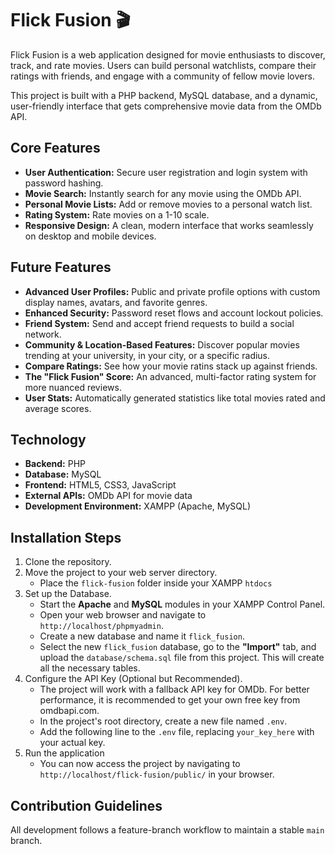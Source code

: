 # Flick Fusion 🎬

Flick Fusion is a web application designed for movie enthusiasts to discover, track, and rate movies. Users can build personal watchlists, compare their ratings with friends, and engage with a community of fellow movie lovers. 

This project is built with a PHP backend, MySQL database, and a dynamic, user-friendly interface that gets comprehensive movie data from the OMDb API. 

## Core Features
- **User Authentication:** Secure user registration and login system with password hashing.
- **Movie Search:** Instantly search for any movie using the OMDb API.
- **Personal Movie Lists:** Add or remove movies to a personal watch list.
- **Rating System:** Rate movies on a 1-10 scale.
- **Responsive Design:** A clean, modern interface that works seamlessly on desktop and mobile devices. 

## Future Features
- **Advanced User Profiles:** Public and private profile options with custom display names, avatars, and favorite genres.
- **Enhanced Security:** Password reset flows and account lockout policies.
- **Friend System:** Send and accept friend requests to build a social network.
- **Community & Location-Based Features:** Discover popular movies trending at your university, in your city, or a specific radius. 
- **Compare Ratings:** See how your movie ratins stack up against friends.
- **The "Flick Fusion" Score:** An advanced, multi-factor rating system for more nuanced reviews.
- **User Stats:** Automatically generated statistics like total movies rated and average scores. 

## Technology 
- **Backend:** PHP
- **Database:** MySQL
- **Frontend:** HTML5, CSS3, JavaScript
- **External APIs:** OMDb API for movie data
- **Development Environment:** XAMPP (Apache, MySQL)

## Installation Steps 
1. Clone the repository.
2. Move the project to your web server directory.
    - Place the `flick-fusion` folder inside your XAMPP `htdocs`
3. Set up the Database.
    -  Start the **Apache** and **MySQL** modules in your XAMPP Control Panel.
    -  Open your web browser and navigate to `http://localhost/phpmyadmin`.
    -  Create a new database and name it `flick_fusion`.
    -  Select the new `flick_fusion` database, go to the **"Import"** tab, and upload the `database/schema.sql` file from this project. This will create all the necessary tables.
4. Configure the API Key (Optional but Recommended).
    -  The project will work with a fallback API key for OMDb. For better performance, it is recommended to get your own free key from omdbapi.com.
    -  In the project's root directory, create a new file named `.env`.
    -  Add the following line to the `.env` file, replacing `your_key_here` with your actual key.
5. Run the application
    - You can now access the project by navigating to `http://localhost/flick-fusion/public/` in your browser.
  
## Contribution Guidelines
All development follows a feature-branch workflow to maintain a stable `main` branch.
